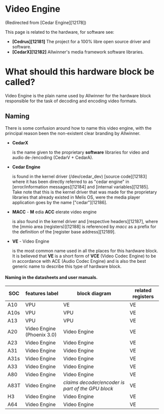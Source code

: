 # Video Engine
(Redirected from [Cedar Engine][12178])
 
This page is related to the hardware, for software see: 
  * **[Cedrus][12181]** The project for a 100% libre open source driver and software.
  * **[CedarX][12182]** Allwinner's media framework software libraries.

# What should this hardware block be called?
Video Engine is the plain name used by Allwinner for the hardware block responsible for the task of decoding and encoding video formats. 
## Naming
There is some confusion around how to name this video engine, with the principal reason been the non-existent clear branding by Allwinner. 
  * **CedarX**

    is the name given to the proprietary **software** libraries for video and audio de-/encoding (CedarV + CedarA).
  * **Cedar Engine**

    is found in the kernel driver (/dev/cedar_dev) [source code][12183] where it has been directly referred to as "cedar engine" in [error/information messages][12184] and [internal variables][12185]. Take note that this is the kernel driver that was made for the proprietary libraries that already existed in Melis OS, were the media player application goes by the name ["cedar"][12186].
  * **MACC** \- **M** edia **ACC** elerate video engine

    is also found in the kernel driver and [respective headers][12187], where the [mmio area (registers)][12188] is referenced by _macc_ as a prefix for the definition of the [register base address][12189].
  * **VE** \- Video Engine

    is the most common name used in all the places for this hardware block. It is believed that **VE** is a short form of **VCE** (Video Codec Engine) to be in accordance with ACE (Audio Codec Engine) and is also the best generic name to describe this type of hardware block.
#### Naming in the datasheets and user manuals.
SOC | features label | block diagram | related registers   
---|---|---|---  
A10 | VPU | VE | VE   
A10s | VPU | VPU | VE   
A13 | VPU | VPU | VE   
A20 | Video Engine (Phoenix 3.0) | Video Engine | VE   
A23 | Video Engine | Video Engine | VE   
A31 | Video Engine | Video Engine | VE   
A31s | Video Engine | Video Engine | VE   
A33 | Video Engine | Video Engine | VE   
A80 | Video Engine | Video Engine | VE   
A83T | Video Engine | _claims decoder/encoder is part of the GPU block_ | VE   
H3 | Video Engine | Video Engine | VE   
A64 | Video Engine | Video Engine | VE
